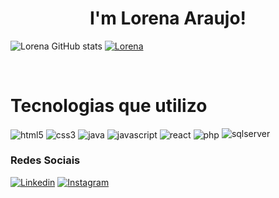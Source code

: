 <h1 align="center">
  I'm Lorena Araujo!
</h1>

![Lorena GitHub stats](https://github-readme-stats.vercel.app/api?username=lorenaaraujoo&show_icons=true&theme=dracula)
[![Lorena](https://github-readme-stats.vercel.app/api/top-langs/?username=lorenaaraujoo&layout=compact)](https://github.com/lorenaaraujoo/github-readme-stats)

<div style="display: inline-block"> <br/>
  <h1> Tecnologias que utilizo </h1>
    <img align="center" alt="html5" src="https://img.shields.io/badge/HTML5-E34F26?style=for-the-badge&logo=html5&logoColor=white"/>
    <img align="center" alt="css3" src="https://img.shields.io/badge/CSS3-1572B6?style=for-the-badge&logo=css3&logoColor=white"/>
    <img align="center" alt="java" src="https://img.shields.io/badge/Java-ED8B00?style=for-the-badge&logo=java&logoColor=white"/>
    <img align="center" alt="javascript" src="https://img.shields.io/badge/JavaScript-323330?style=for-the-badge&logo=javascript&logoColor=F7DF1E"/>
    <img align="center" alt="react" src="https://img.shields.io/badge/React-20232A?style=for-the-badge&logo=react&logoColor=61DAFB"/>
    <img align="center" alt="php" src="https://img.shields.io/badge/PHP-777BB4?style=for-the-badge&logo=php&logoColor=white"/>
    <img alt="sqlserver" src="https://img.shields.io/badge/SQL_Server-CC2927?style=for-the-badge&logo=microsoft-sql-server&logoColor=white">
</div>

### Redes Sociais
[![Linkedin](https://img.shields.io/badge/LinkedIn-0077B5?style=for-the-badge&logo=linkedin&logoColor=white)](https://www.linkedin.com/in/lorena-araujo-708432206/)
[![Instagram](https://img.shields.io/badge/Instagram-E4405F?style=for-the-badge&logo=instagram&logoColor=white)](https://www.instagram.com/lorenaarauj0_/)
